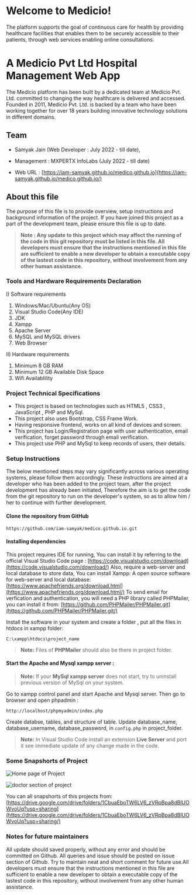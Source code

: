 ﻿# Welcome to Medicio!
The platform supports the goal of continuous care for health by providing healthcare facilities that enables them to be securely accessible to their patients, through web services enabling online consultations.

#  A Medicio Pvt Ltd Hospital Management Web App
The Medicio platform has been built by a dedicated team at Medicio Pvt. Ltd. committed to changing the way healthcare is delivered and accessed. Founded in 2011, Medicio Pvt. Ltd. is backed by a team who have been working together for over 18 years building innovative technology solutions in different domains.

## Team
- Samyak Jain (Web Developer : July 2022 - till date),

- Management : MXPERTX InfoLabs (July 2022 - till date)

- Web URL :  [https://iam-samyak.github.io/medico.github.io](https://iam-samyak.github.io/medico.github.io/)

## About this file
The purpose of this file is to provide overview, setup instructions and background information of the project. If you have joined this project as a part of the development team, please ensure this file is up to date.
> **Note : Any update to this project which may affect the running of the code in this git repository must be listed in this file. All developers must ensure that the instructions mentioned in this file are sufficient to enable a new developer to obtain a executable copy of the lastest code in this repository, without involvement from any other human assistance.**

### **Tools and Hardware Requirements Declaration**
I) Software requirements
1.  Windows/Mac/Ubuntu(Any OS)
2.  Visual Studio Code(Any IDE)
3.  JDK
4.  Xampp
5.  Apache Server
6.  MySQL and MySQL drivers
7. Web Browser

II) Hardware requirements

1.  Minimum 8 GB RAM
2.  Minimum 12 GB Available Disk Space
3.  Wifi Availablility

### **Project Technical Specifications**
- This project is based on technologies such as HTML5 , CSS3 , JavaScript , PHP and MySql.
- This project also uses Bootstrap, CSS Frame Work.
- Having responsive frontend, works on all kind of devices and screen.
- This project has Login/Registration page with user authentication, email verification, forget password through email verification.
- This project use PHP and MySql to keep records of users, their details.

### **Setup Instructions**
The below mentioned steps may vary significantly across various operating systems, please follow them accordingly.
These instructions are aimed at a developer who has been added to the project team, after the project development has already been initiated,
Therefore the aim is to get the code from the git repository to run on the developer's system, so as to allow him / her to continue with further development.

#### **Clone the repository from GitHub**
`https://github.com/iam-samyak/medico.github.io.git`
#### **Installing dependencies**
This project requires IDE for running, You can install it by referring to the official Visual Studio Code page :
[https://code.visualstudio.com/download](https://code.visualstudio.com/download/)
Also, require a web-server and local database to store data, 
You can install Xampp: A open source software for web-server and local database:
[https://www.apachefriends.org/download.html](https://www.apachefriends.org/download.html/)
To send email for verfication and authentication, you will need a PHP library called PHPMailer, you can install it from:
[https://github.com/PHPMailer/PHPMailer.git](https://github.com/PHPMailer/PHPMailer.git/)

Install the software in your system and create a folder , put all the files in htdocs in xampp folder:

`C:\xampp\htdocs\project_name`

> **Note:** Files of  **PHPMailer** should also be there in project folder.
#### ****Start the Apache and Mysql xampp server :****
> **Note:** If your  **MySql xampp server** does not start, try to uninstall previous version of MySql on your system.

Go to xampp control panel and start Apache and Mysql server. 
Then go to browser and open phpadmin :

`http://localhost/phpmyadmin/index.php`

Create databse, tables, and structure of table.
Update database_name, database_username, database_password, in `config.php` in project_folder. 

> **Note:** In Visual Studio Code install an extension **Live Server** and port it see immediate update of any change made in the code.
 
### **Some Snapshorts of Project**
![Home page of Project](https://drive.google.com/file/d/17pZl6YZ-CtkblFR9JZS_nvFpMHpcMh7X/view?usp=sharing)

![doctor section of project](https://drive.google.com/file/d/1dTQuFETtegHIkDUTq0d6NQc_bD8_DTcg/view?usp=sharing)

You can all snapshorts of this projects from:
[https://drive.google.com/drive/folders/1CbuaEboTW6LV6_zVRpBpa8dBlUOWvoUq?usp=sharing](https://drive.google.com/drive/folders/1CbuaEboTW6LV6_zVRpBpa8dBlUOWvoUq?usp=sharing/)

### **Notes for future maintainers**
All update should saved properly, without any error and should be committed on Github. All queries and issue should be posted on issue section of Github. Try to maintain neat and short comment for future use.All developers must ensure that the instructions mentioned in this file are sufficient to enable a new developer to obtain a executable copy of the lastest code in this repository, without involvement from any other human assistance.
